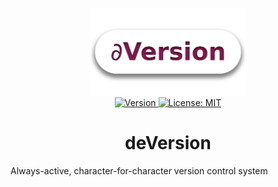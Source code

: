 <p align="center">
    <img src="./about/identity/deversion-logo.png" width="250px">
    <br />
    <a target="_blank" href="https://www.crates.io/crates/deversion">
        <img src="	https://img.shields.io/crates/v/deversion.svg?colorB=1380C3&style=for-the-badge" alt="Version">
    </a>
    <a target="_blank" href="https://github.com/plurid/deversion/blob/master/LICENSE">
        <img src="https://img.shields.io/badge/license-MIT-blue.svg?colorB=1380C3&style=for-the-badge" alt="License: MIT">
    </a>
</p>



<h1 align="center">
    deVersion
</h1>


Always-active, character-for-character version control system
